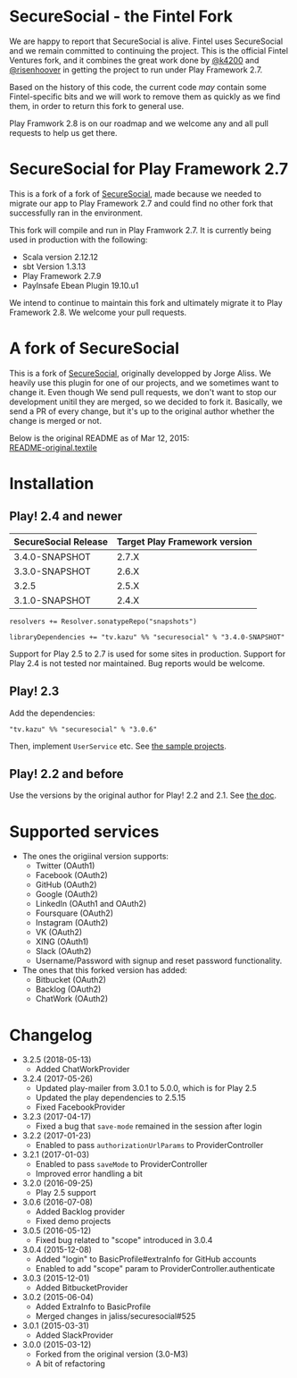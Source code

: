 # SecureSocial - the Fintel Fork

We are happy to report that SecureSocial is alive. Fintel uses SecureSocial and we remain committed to continuing the project. This is the official Fintel Ventures fork, and it combines the great work done by [@k4200](https://github.com/k4200) and [@risenhoover](https://github.com/risenhoover) in getting the project to run under Play Framework 2.7.

Based on the history of this code, the current code *may* contain some Fintel-specific bits and we will work to remove them as quickly as we find them, in order to return this fork to general use.

Play Framwork 2.8 is on our roadmap and we welcome any and all pull requests to help us get there.

# SecureSocial for Play Framework 2.7

This is a fork of a fork of [SecureSocial](https://github.com/jaliss/securesocial), made because we needed to migrate our app to Play Framework 2.7 and could find no other fork that successfully ran in the environment.

This fork will compile and run in Play Framwork 2.7. It is currently being used in production with the following:

- Scala version 2.12.12
- sbt Version 1.3.13
- Play Framework 2.7.9
- PayInsafe Ebean Plugin 19.10.u1

We intend to continue to maintain this fork and ultimately migrate it to Play Framework 2.8. We welcome your pull requests.

# A fork of SecureSocial

This is a fork of [SecureSocial](https://github.com/jaliss/securesocial), originally developped by Jorge Aliss. We heavily use this plugin for one of our projects, and we sometimes want to change it. Even though We send pull requests, we don't want to stop our development unitil they are merged, so we decided to fork it. Basically, we send a PR of every change, but it's up to the original author whether the change is merged or not.

Below is the original README as of Mar 12, 2015:  
[README-original.textile](README-original.textile)

# Installation

## Play! 2.4 and newer

|SecureSocial Release|Target Play Framework version|
|-------|---------------------|
|3.4.0-SNAPSHOT|2.7.X|
|3.3.0-SNAPSHOT|2.6.X|
|3.2.5|2.5.X|
|3.1.0-SNAPSHOT|2.4.X|

```
resolvers += Resolver.sonatypeRepo("snapshots")

libraryDependencies += "tv.kazu" %% "securesocial" % "3.4.0-SNAPSHOT"
```

Support for Play 2.5 to 2.7 is used for some sites in production. Support for Play 2.4 is not tested nor maintained. Bug reports would be welcome.

## Play! 2.3

Add the dependencies:

```
"tv.kazu" %% "securesocial" % "3.0.6"
```

Then, implement `UserService` etc. See [the sample projects](samples/).

## Play! 2.2 and before

Use the versions by the original author for Play! 2.2 and 2.1. See [the doc](http://securesocial.ws/guide/getting-started.html).

# Supported services

* The ones the origiinal version supports:
    * Twitter (OAuth1)
    * Facebook (OAuth2)
    * GitHub (OAuth2)
    * Google (OAuth2)
    * LinkedIn (OAuth1 and OAuth2)
    * Foursquare (OAuth2)
    * Instagram (OAuth2)
    * VK (OAuth2)
    * XING (OAuth1)
    * Slack (OAuth2)
    * Username/Password with signup and reset password functionality.
* The ones that this forked version has added:
    * Bitbucket (OAuth2)
    * Backlog (OAuth2)
    * ChatWork (OAuth2)

# Changelog

* 3.2.5 (2018-05-13)
    * Added ChatWorkProvider
* 3.2.4 (2017-05-26)
    * Updated play-mailer from 3.0.1 to 5.0.0, which is for Play 2.5
    * Updated the play dependencies to 2.5.15
    * Fixed FacebookProvider
* 3.2.3 (2017-04-17)
    * Fixed a bug that `save-mode` remained in the session after login
* 3.2.2 (2017-01-23)
    * Enabled to pass `authorizationUrlParams` to ProviderController
* 3.2.1 (2017-01-03)
    * Enabled to pass `saveMode` to ProviderController
    * Improved error handling a bit
* 3.2.0 (2016-09-25)
    * Play 2.5 support
* 3.0.6 (2016-07-08)
    * Added Backlog provider
    * Fixed demo projects
* 3.0.5 (2016-05-12)
    * Fixed bug related to "scope" introduced in 3.0.4
* 3.0.4 (2015-12-08)
    * Added "login" to BasicProfile#extraInfo for GitHub accounts
	* Enabled to add "scope" param to ProviderController.authenticate
* 3.0.3 (2015-12-01)
    * Added BitbucketProvider
* 3.0.2 (2015-06-04)
    * Added ExtraInfo to BasicProfile
    * Merged changes in jaliss/securesocial#525
* 3.0.1 (2015-03-31)
    * Added SlackProvider
* 3.0.0 (2015-03-12)
    * Forked from the original version (3.0-M3)
    * A bit of refactoring
